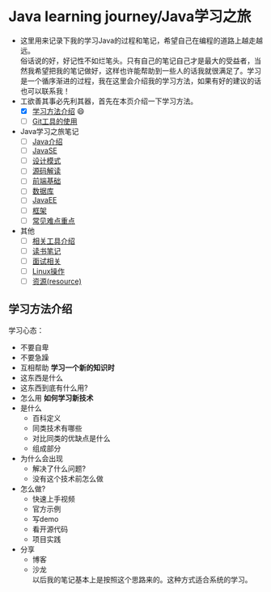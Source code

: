 # Java learning journey/Java学习之旅
- 这里用来记录下我的学习Java的过程和笔记，希望自己在编程的道路上越走越远。  
  俗话说的好，好记性不如烂笔头。只有自己的笔记自己才是最大的受益者，当然我希望把我的笔记做好，这样也许能帮助到一些人的话我就很满足了。学习是一个循序渐进的过程，我在这里会介绍我的学习方法，如果有好的建议的话也可以联系我！
- 工欲善其事必先利其器，首先在本页介绍一下学习方法。
  - [x]  [学习方法介绍](#学习方法介绍) :smile:
  - [ ]  [Git工具的使用](github/gitlearn.md)
- Java学习之旅笔记
  - [ ]  [Java介绍](#Java介绍)
  - [ ]  [JavaSE](#JavaSE)  
  - [ ]  [设计模式](lilnk)  
  - [ ]  [源码解读](link)
  - [ ]  [前端基础](#前端基础)
  - [ ]  [数据库]()
  - [ ]  [JavaEE](#JavaEE)
  - [ ]  [框架]()  
  - [ ]  [常见难点重点]()
- 其他
  - [ ]  [相关工具介绍]()  
  - [ ]  [读书笔记]()
  - [ ]  [面试相关]()
  - [ ]  [Linux操作]()
  - [ ]  [资源(resource)]()
## 学习方法介绍
学习心态：  
  - 不要自卑
  - 不要急躁
  - 互相帮助
**学习一个新的知识时**
  - 这东西是什么
  - 这东西到底有什么用?
  - 怎么用
**如何学习新技术**
  - 是什么  
    - 百科定义  
    - 同类技术有哪些  
    - 对比同类的优缺点是什么  
    - 组成部分  
  - 为什么会出现  
    - 解决了什么问题?  
    - 没有这个技术前怎么做  
  - 怎么做?  
    - 快速上手视频  
    - 官方示例  
    - 写demo  
    - 看开源代码  
    - 项目实践  
  - 分享  
    - 博客  
    - 沙龙  
以后我的笔记基本上是按照这个思路来的。这种方式适合系统的学习。


